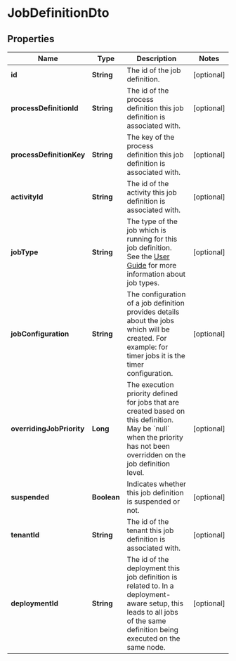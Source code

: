 

# JobDefinitionDto

## Properties

Name | Type | Description | Notes
------------ | ------------- | ------------- | -------------
**id** | **String** | The id of the job definition. |  [optional]
**processDefinitionId** | **String** | The id of the process definition this job definition is associated with. |  [optional]
**processDefinitionKey** | **String** | The key of the process definition this job definition is associated with. |  [optional]
**activityId** | **String** | The id of the activity this job definition is associated with. |  [optional]
**jobType** | **String** | The type of the job which is running for this job definition. See the [User Guide](https://docs.camunda.org/manual/7.18/user-guide/process-engine/the-job-executor/#job-creation) for more information about job types. |  [optional]
**jobConfiguration** | **String** | The configuration of a job definition provides details about the jobs which will be created. For example: for timer jobs it is the timer configuration. |  [optional]
**overridingJobPriority** | **Long** | The execution priority defined for jobs that are created based on this definition. May be &#x60;null&#x60; when the priority has not been overridden on the job definition level. |  [optional]
**suspended** | **Boolean** | Indicates whether this job definition is suspended or not. |  [optional]
**tenantId** | **String** | The id of the tenant this job definition is associated with. |  [optional]
**deploymentId** | **String** | The id of the deployment this job definition is related to. In a deployment-aware setup, this leads to all jobs of the same definition being executed on the same node. |  [optional]



